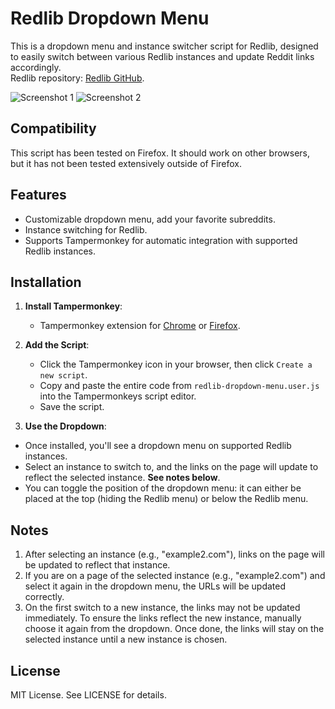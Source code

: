 # Redlib Dropdown Menu

This is a dropdown menu and instance switcher script for Redlib, designed to easily switch between various Redlib instances and update Reddit links accordingly.  
Redlib repository: [Redlib GitHub](https://github.com/redlib-org/redlib).

![Screenshot 1]([screenshot1.png](https://github.com/RilleCode/redlib-dropdown-menu/blob/main/menu-example-2.png))
![Screenshot 2]([screenshot2.png](https://github.com/RilleCode/redlib-dropdown-menu/blob/main/menu-example-1.png))

## Compatibility
This script has been tested on Firefox. It should work on other browsers, but it has not been tested extensively outside of Firefox.

## Features
- Customizable dropdown menu, add your favorite subreddits.
- Instance switching for Redlib.
- Supports Tampermonkey for automatic integration with supported Redlib instances.

## Installation
1. **Install Tampermonkey**:
   - Tampermonkey extension for [Chrome](https://tampermonkey.net/chrome) or [Firefox](https://tampermonkey.net/firefox).

2. **Add the Script**:
   - Click the Tampermonkey icon in your browser, then click `Create a new script`.
   - Copy and paste the entire code from `redlib-dropdown-menu.user.js` into the Tampermonkeys script editor.
   - Save the script.

3. **Use the Dropdown**:
- Once installed, you'll see a dropdown menu on supported Redlib instances.
- Select an instance to switch to, and the links on the page will update to reflect the selected instance. **See notes below**.
- You can toggle the position of the dropdown menu: it can either be placed at the top (hiding the Redlib menu) or below the Redlib menu.

## Notes
1. After selecting an instance (e.g., "example2.com"), links on the page will be updated to reflect that instance.
2. If you are on a page of the selected instance (e.g., "example2.com") and select it again in the dropdown menu, the URLs will be updated correctly.
3. On the first switch to a new instance, the links may not be updated immediately. To ensure the links reflect the new instance, manually choose it again from the dropdown. Once done, the links will stay on the selected instance until a new instance is chosen.

## License
MIT License. See LICENSE for details.
